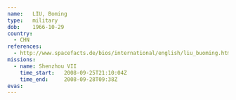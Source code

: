 ```yaml
---
name:	LIU, Boming
type:	military
dob:	1966-10-29
country:
  - CHN
references:
  - http://www.spacefacts.de/bios/international/english/liu_buoming.htm
missions:
  - name: Shenzhou VII
    time_start:   2008-09-25T21:10:04Z
    time_end:     2008-09-28T09:38Z
evas:
---
```

